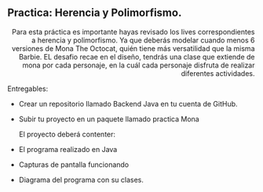 ## Practica: Herencia y Polimorfismo.

<div style="text-align: right"> Para esta práctica es importante hayas revisado los lives correspondientes a herencia y polimorfismo. Ya que deberás modelar cuando menos 6 versiones de Mona The Octocat,
quién tiene más versatilidad que la misma Barbie. EL desafio recae en el diseño, tendrás una clase que extiende de mona por cada personaje, en la cuál cada personaje 
disfruta de realizar diferentes actividades. </div>



Entregables:

- Crear un repositorio llamado Backend Java en tu cuenta de GitHub.

- Subir tu proyecto en un paquete llamado practica Mona

   El proyecto deberá contenter:

- El programa realizado en Java

- Capturas de pantalla funcionando

- Diagrama del programa con su clases.
